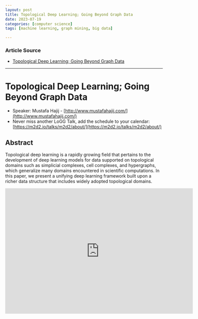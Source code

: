 ```yaml
---
layout: post
title: Topological Deep Learning; Going Beyond Graph Data   
date: 2023-07-19
categories: [computer science]
tags: [machine learning, graph mining, big data]

---
```


### Article Source

* [Topological Deep Learning; Going Beyond Graph Data](https://www.youtube.com/watch?v=yVdFYyYwcUA)


---

# Topological Deep Learning; Going Beyond Graph Data

* Speaker: Mustafa Hajij - [http://www.mustafahajij.com/](http://www.mustafahajij.com/) 
* Never miss another LoGG Talk, add the schedule to your calendar: [https://m2d2.io/talks/m2d2/about/](https://m2d2.io/talks/m2d2/about/)


## Abstract

Topological deep learning is a rapidly growing field that pertains to the development of deep learning models for data supported on topological domains such as simplicial complexes, cell complexes, and hypergraphs, which generalize many domains encountered in scientific computations. In this paper, we present a unifying deep learning framework built upon a richer data structure that includes widely adopted topological domains.

<iframe width="600" height="400" src="https://www.youtube.com/embed/yVdFYyYwcUA" title="YouTube video player" frameborder="0" allow="accelerometer; autoplay; clipboard-write; encrypted-media; gyroscope; picture-in-picture; web-share" allowfullscreen></iframe>